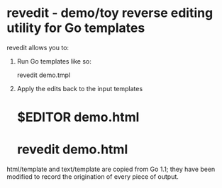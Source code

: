 # revedit - demo/toy reverse editing utility for Go templates

revedit allows you to:

1. Run Go templates like so:

   revedit demo.tmpl
   
2. Apply the edits back to the input templates

   # $EDITOR demo.html
   # revedit demo.html
   
 html/template and text/template are copied from Go 1.1; they have been modified to record the origination of every piece of output.